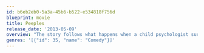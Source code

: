 ```yaml
---
id: b6eb2eb0-5a3a-45b6-b522-e534818f756d
blueprint: movie
title: Peeples
release_date: '2013-05-09'
overview: "The story follows what happens when a child psychologist surprises his girlfriend by showing up at her political family's annual get-together at their Sag Harbor vacation home only to find them desperately in need of therapy."
genres: '[{"id": 35, "name": "Comedy"}]'
---
```

